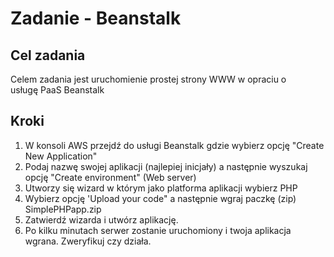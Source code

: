 # Zadanie - Beanstalk  #

## Cel zadania ##
Celem zadania jest uruchomienie prostej strony WWW w opraciu o usługę PaaS Beanstalk

## Kroki ##
1. W konsoli AWS przejdź do usługi Beanstalk gdzie wybierz opcję "Create New Application"
2. Podaj nazwę swojej aplikacji (najlepiej inicjały) a następnie wyszukaj opcję "Create environment" (Web server)
3. Utworzy się wizard w którym jako platforma aplikacji wybierz PHP
4. Wybierz opcję 'Upload your code" a następnie wgraj paczkę (zip) SimplePHPapp.zip
5. Zatwierdź wizarda i utwórz aplikację.
6. Po kilku minutach serwer zostanie uruchomiony i twoja aplikacja wgrana. Zweryfikuj czy działa.

